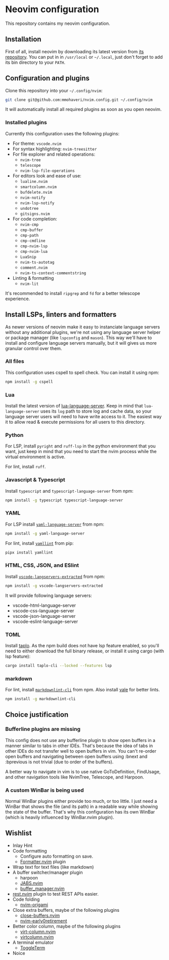 # Neovim configuration

This repository contains my neovim configuration.

## Installation

First of all, install neovim by downloading its latest version from [its repository](https://github.com/neovim/neovim/releases).
You can put in in `/usr/local` or `~/.local`, just don't forget to add its bin directory to your `PATH`.

## Configuration and plugins

Clone this repository into your `~/.config/nvim`:
```bash
git clone git@github.com:mmohaveri/nvim.config.git ~/.config/nvim
```

It will automatically install all required plugins as soon as you open neovim.

### Installed plugins

Currently this configuration uses the following plugins:

- For theme: `vscode.nvim`
- For syntax highlighting: `nvim-treesitter`
- For file explorer and related operations:
    - `nvim-tree`
    - `telescope`
    - `nvim-lsp-file-operations`
- For editors look and ease of use:
    - `lualine.nvim`
    - `smartcolumn.nvim`
    - `bufdelete.nvim`
    - `nvim-notify`
    - `nvim-lsp-notify`
    - `undotree`
    - `gitsigns.nvim`
- For code completion:
    - `nvim-cmp`
    - `cmp-buffer`
    - `cmp-path`
    - `cmp-cmdline`
    - `cmp-nvim-lsp`
    - `cmp-nvim-lua`
    - `LuaSnip`
    - `nvim-ts-autotag`
    - `comment.nvim`
    - `nvim-ts-context-commentstring`
- Linting & formatting
    - `nvim-lit`

It's recommended to install `ripgrep` and `fd` for a better telescope experience.

## Install LSPs, linters and formatters

As newer versions of neovim make it easy to instanciate language servers without any additional plugins,
we're not using any language server helper or package manager (like `lspconfig` and `mason`). This way we'll
have to install and configure language servers manually, but it will gives us more granular control over them.

### All files

This configuration uses cspell to spell check. You can install it using npm:

```bash
npm install -g cspell
```

### Lua

Install the latest version of [lua-language-server](https://github.com/LuaLS/lua-language-server).
Keep in mind that `lua-language-server` uses its `log` path to store log and cache data, so your
language server users will need to have write access to it. The easiest way it to allow read &
execute permissions for all users to this directory.

### Python

For LSP, install `pyright` and `ruff-lsp` in the python environment that you want, just keep in mind that
you need to start the nvim process while the virtual environment is active.

For lint, install `ruff`.

### Javascript & Typescript

Install `typescript` and `typescript-language-server` from npm:


```bash
npm install -g typescript typescript-language-server
```

### YAML

For LSP install [`yaml-language-server`](https://github.com/redhat-developer/yaml-language-server) from npm:


```bash
npm install -g yaml-language-server
```

For lint, install [`yamllint`]() from pip:

```bash
pipx install yamllint
```

### HTML, CSS, JSON, and ESlint

Install [`vscode-langservers-extracted`](https://github.com/hrsh7th/vscode-langservers-extracted) from npm:

```bash
npm install -g vscode-langservers-extracted
```

It will provide following language servers:

- vscode-html-language-server
- vscode-css-language-server
- vscode-json-language-server
- vscode-eslint-language-server

### TOML

Install [taplo](https://github.com/tamasfe/taplo). As the npm build does not have
lsp feature enabled, so you'll need to either download the full
binary release, or install it using cargo (with lsp feature):  

```bash
cargo install taplo-cli --locked --features lsp
```

### markdown

For lint, install [`markdownlint-cli`]() from npm. Also install [vale]() for better lints.

```bash
npm install -g markdownlint-cli
```
## Choice justification

### Bufferline plugins are missing

This config does not use any bufferline plugin to show open buffers in a manner similar to tabs in other IDEs.
That's because the idea of tabs in other IDEs do not transfer well to open buffers in vim. You can't re-order
open buffers and navigating between open buffers using :bnext and :bprevious is not trivial (due to order of the buffers).

A better way to navigate in vim is to use native GoToDefinition, FindUsage, and other navigation tools like NvimTree, Telescope, and Harpoon.


### A custom WinBar is being used

Normal WinBar plugins either provide too much, or too little. I just need a WinBar that shows the file (and its path) in a readable way while
showing the state of the buffer. That's why this configuration has its own WinBar (which is heavily influenced by WinBar.nvim plugin).

## Wishlist

- Inlay Hint
- Code formatting
    - Configure auto formatting on save.
    - [Formatter.nvim](https://github.com/mhartington/formatter.nvim) plugin
- Wrap text for text files (like markdown)
- A buffer switcher/manager plugin
    - harpoon
    - [JABS.nvim](https://github.com/matbme/JABS.nvim)
    - [buffer_manager.nvim](https://github.com/j-morano/buffer_manager.nvim)
- [rest.nvim](https://github.com/rest-nvim/rest.nvim) plugin to test REST APIs easier.
- Code folding
    - [nvim-origami](https://github.com/chrisgrieser/nvim-origami)
- Close extra buffers, maybe of the following plugins
    - [close-buffers.nvim](https://github.com/kazhala/close-buffers.nvim)
    - [nvim-early0retirement](https://github.com/chrisgrieser/nvim-early-retirement)
- Better color column, maybe of the following plugins
    - [virt-column.nvim](https://github.com/lukas-reineke/virt-column.nvim)
    - [virtcolumn.nvim](https://github.com/xiyaowong/virtcolumn.nvim)
- A terminal emulator
    - [ToggleTerm]()
- Noice
